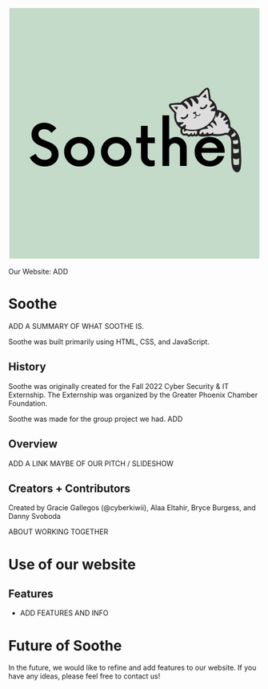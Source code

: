<p align="center">
   <img src="logo.png"/>
</p>

Our Website: ADD

# Soothe

ADD A SUMMARY OF WHAT SOOTHE IS.

Soothe was built primarily using HTML, CSS, and JavaScript. 


## History

Soothe was originally created for the Fall 2022 Cyber Security & IT Externship. The Externship was organized by the Greater Phoenix Chamber Foundation.

Soothe was made for the group project we had. ADD


## Overview

ADD A LINK MAYBE OF OUR PITCH / SLIDESHOW


## Creators + Contributors

Created by Gracie Gallegos (@cyberkiwii), Alaa Eltahir, Bryce Burgess, and Danny Svoboda

ABOUT WORKING TOGETHER


# Use of our website

## Features

- ADD FEATURES AND INFO


# Future of Soothe

In the future, we would like to refine and add features to our website. If you have any ideas, please feel free to contact us! 




